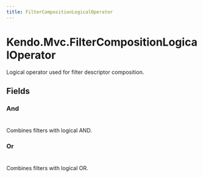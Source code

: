 ```yaml
---
title: FilterCompositionLogicalOperator
---
```


# Kendo.Mvc.FilterCompositionLogicalOperator
Logical operator used for filter descriptor composition.


## Fields


### And
#
Combines filters with logical AND.

### Or
#
Combines filters with logical OR.




